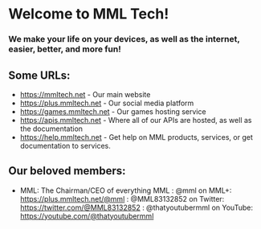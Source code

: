 # Welcome to MML Tech!
### We make your life on your devices, as well as the internet, easier, better, and more fun!

## Some URLs:
- https://mmltech.net - Our main website
- https://plus.mmltech.net - Our social media platform
- https://games.mmltech.net - Our games hosting service
- https://apis.mmltech.net - Where all of our APIs are hosted, as well as the documentation
- https://help.mmltech.net - Get help on MML products, services, or get documentation to services.

## Our beloved members:
- MML: The Chairman/CEO of everything MML
: @mml on MML+: https://plus.mmltech.net/@mml
: @MML83132852 on Twitter: https://twitter.com/@MML83132852
: @thatyoutubermml on YouTube: https://youtube.com/@thatyoutubermml
